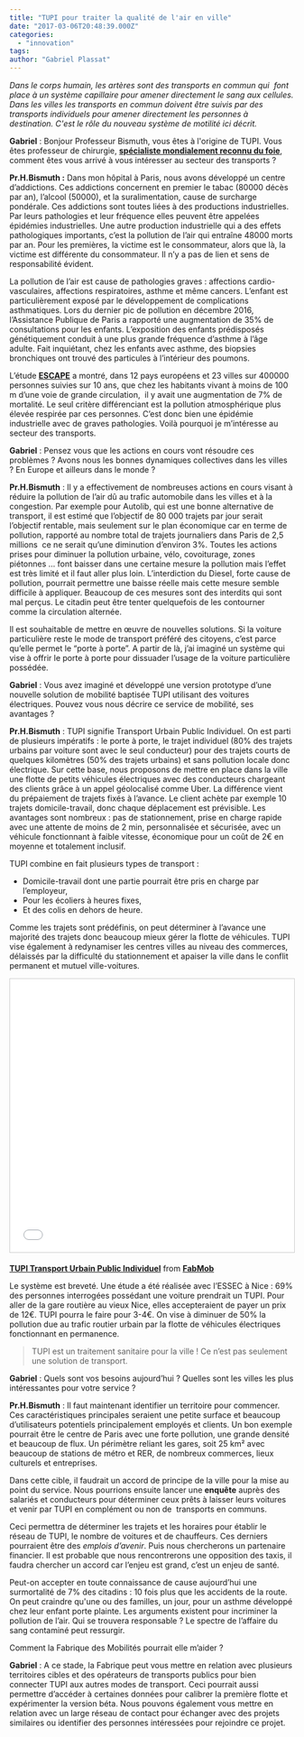 ```yaml
---
title: "TUPI pour traiter la qualité de l'air en ville"
date: "2017-03-06T20:48:39.000Z"
categories: 
  - "innovation"
tags: 
author: "Gabriel Plassat"
---
```


_Dans le corps humain, les artères sont des transports en commun qui  font place à un système capillaire pour amener directement le sang aux cellules. Dans les villes les transports en commun doivent être suivis par des transports individuels pour amener directement les personnes à destination. C'est le rôle du nouveau système de motilité ici décrit._

**Gabriel** : Bonjour Professeur Bismuth, vous êtes à l'origine de TUPI. Vous êtes professeur de chirurgie, **[spécialiste mondialement reconnu du foie](http://www.s466593873.onlinehome.fr/site%20institut/hb_bio.asp?lang=gb)**, comment êtes vous arrivé à vous intéresser au secteur des transports ?

**Pr.H.Bismuth :** Dans mon hôpital à Paris, nous avons développé un centre d’addictions. Ces addictions concernent en premier le tabac (80000 décès par an), l’alcool (50000), et la suralimentation, cause de surcharge pondérale. Ces addictions sont toutes liées à des productions industrielles. Par leurs pathologies et leur fréquence elles peuvent être appelées épidémies industrielles. Une autre production industrielle qui a des effets pathologiques importants, c’est la pollution de l’air qui entraîne 48000 morts par an. Pour les premières, la victime est le consommateur, alors que là, la victime est différente du consommateur. Il n’y a pas de lien et sens de responsabilité évident.

La pollution de l’air est cause de pathologies graves : affections cardio-vasculaires, affections respiratoires, asthme et même cancers. L’enfant est particulièrement exposé par le développement de complications asthmatiques. Lors du dernier pic de pollution en décembre 2016, l’Assistance Publique de Paris a rapporté une augmentation de 35% de consultations pour les enfants. L’exposition des enfants prédisposés génétiquement conduit à une plus grande fréquence d’asthme à l’âge adulte. Fait inquiétant, chez les enfants avec asthme, des biopsies bronchiques ont trouvé des particules à l’intérieur des poumons.

L’étude [**ESCAPE**](http://www.escapeproject.eu/) a montré, dans 12 pays européens et 23 villes sur 400000 personnes suivies sur 10 ans, que chez les habitants vivant à moins de 100 m d’une voie de grande circulation,  il y avait une augmentation de 7% de mortalité. Le seul critère différenciant est la pollution atmosphérique plus élevée respirée par ces personnes. C’est donc bien une épidémie industrielle avec de graves pathologies. Voilà pourquoi je m’intéresse au secteur des transports.

**Gabriel** : Pensez vous que les actions en cours vont résoudre ces problèmes ? Avons nous les bonnes dynamiques collectives dans les villes ? En Europe et ailleurs dans le monde ?

**Pr.H.Bismuth** : Il y a effectivement de nombreuses actions en cours visant à réduire la pollution de l’air dû au trafic automobile dans les villes et à la congestion. Par exemple pour Autolib, qui est une bonne alternative de transport, il est estimé que l’objectif de 80 000 trajets par jour serait l’objectif rentable, mais seulement sur le plan économique car en terme de pollution, rapporté au nombre total de trajets journaliers dans Paris de 2,5 millions  ce ne serait qu’une diminution d’environ 3%. Toutes les actions prises pour diminuer la pollution urbaine, vélo, covoiturage, zones piétonnes … font baisser dans une certaine mesure la pollution mais l’effet est très limité et il faut aller plus loin. L’interdiction du Diesel, forte cause de pollution, pourrait permettre une baisse réelle mais cette mesure semble difficile à appliquer. Beaucoup de ces mesures sont des interdits qui sont mal perçus. Le citadin peut être tenter quelquefois de les contourner comme la circulation alternée.

Il est souhaitable de mettre en œuvre de nouvelles solutions. Si la voiture particulière reste le mode de transport préféré des citoyens, c’est parce qu’elle permet le “porte à porte”. A partir de là, j’ai imaginé un système qui vise à offrir le porte à porte pour dissuader l’usage de la voiture particulière possédée.

**Gabriel** : Vous avez imaginé et développé une version prototype d’une nouvelle solution de mobilité baptisée TUPI utilisant des voitures électriques. Pouvez vous nous décrire ce service de mobilité, ses avantages ?

**Pr.H.Bismuth** : TUPI signifie Transport Urbain Public Individuel. On est parti de plusieurs impératifs : le porte à porte, le trajet individuel (80% des trajets urbains par voiture sont avec le seul conducteur) pour des trajets courts de quelques kilomètres (50% des trajets urbains) et sans pollution locale donc électrique. Sur cette base, nous proposons de mettre en place dans la ville une flotte de petits véhicules électriques avec des conducteurs chargeant des clients grâce à un appel géolocalisé comme Uber. La différence vient du prépaiement de trajets fixés à l’avance. Le client achète par exemple 10 trajets domicile-travail, donc chaque déplacement est prévisible. Les avantages sont nombreux : pas de stationnement, prise en charge rapide avec une attente de moins de 2 min, personnalisée et sécurisée, avec un véhicule fonctionnant à faible vitesse, économique pour un coût de 2€ en moyenne et totalement inclusif.

TUPI combine en fait plusieurs types de transport :

- Domicile-travail dont une partie pourrait être pris en charge par l’employeur,
- Pour les écoliers à heures fixes,
- Et des colis en dehors de heure.

Comme les trajets sont prédéfinis, on peut déterminer à l’avance une majorité des trajets donc beaucoup mieux gérer la flotte de véhicules. TUPI vise également à redynamiser les centres villes au niveau des commerces, délaissés par la difficulté du stationnement et apaiser la ville dans le conflit permanent et mutuel ville-voitures.

<iframe style="border: 1px solid #CCC; border-width: 1px; margin-bottom: 5px; max-width: 100%;" src="//www.slideshare.net/slideshow/embed_code/key/lYQ65LIp6jGr2z" width="595" height="485" frameborder="0" marginwidth="0" marginheight="0" scrolling="no" allowfullscreen="allowfullscreen"></iframe>

**[TUPI Transport Urbain Public Individuel](//www.slideshare.net/FabMob/tupi-transport-urbain-public-individuel "TUPI Transport Urbain Public Individuel")** from **[FabMob](//www.slideshare.net/FabMob)**

Le système est breveté. Une étude a été réalisée avec l’ESSEC à Nice : 69% des personnes interrogées possédant une voiture prendrait un TUPI. Pour aller de la gare routière au vieux Nice, elles accepteraient de payer un prix de 12€. TUPI pourra le faire pour 3-4€. On vise à diminuer de 50% la pollution due au trafic routier urbain par la flotte de véhicules électriques fonctionnant en permanence. 

> TUPI est un traitement sanitaire pour la ville ! Ce n’est pas seulement une solution de transport.

**Gabriel** : Quels sont vos besoins aujourd’hui ? Quelles sont les villes les plus intéressantes pour votre service ?

**Pr.H.Bismuth** : Il faut maintenant identifier un territoire pour commencer. Ces caractéristiques principales seraient une petite surface et beaucoup d’utilisateurs potentiels principalement employés et clients. Un bon exemple pourrait être le centre de Paris avec une forte pollution, une grande densité et beaucoup de flux. Un périmètre reliant les gares, soit 25 km² avec beaucoup de stations de métro et RER, de nombreux commerces, lieux culturels et entreprises.

Dans cette cible, il faudrait un accord de principe de la ville pour la mise au point du service. Nous pourrions ensuite lancer une **enquête** auprès des salariés et conducteurs pour déterminer ceux prêts à laisser leurs voitures et venir par TUPI en complément ou non de  transports en communs.

Ceci permettra de déterminer les trajets et les horaires pour établir le réseau de TUPI, le nombre de voitures et de chauffeurs. Ces derniers pourraient être des _emplois d’avenir_. Puis nous chercherons un partenaire financier. Il est probable que nous rencontrerons une opposition des taxis, il faudra chercher un accord car l’enjeu est grand, c’est un enjeu de santé.

Peut-on accepter en toute connaissance de cause aujourd’hui une surmortalité de 7% des citadins : 10 fois plus que les accidents de la route. On peut craindre qu'une ou des familles, un jour, pour un asthme développé chez leur enfant porte plainte. Les arguments existent pour incriminer la pollution de l’air. Qui se trouvera responsable ? Le spectre de l’affaire du sang contaminé peut ressurgir.

Comment la Fabrique des Mobilités pourrait elle m’aider ?

**Gabriel** : A ce stade, la Fabrique peut vous mettre en relation avec plusieurs territoires cibles et des opérateurs de transports publics pour bien connecter TUPI aux autres modes de transport. Ceci pourrait aussi permettre d’accéder à certaines données pour calibrer la première flotte et expérimenter la version béta. Nous pouvons également vous mettre en relation avec un large réseau de contact pour échanger avec des projets similaires ou identifier des personnes intéressées pour rejoindre ce projet.
